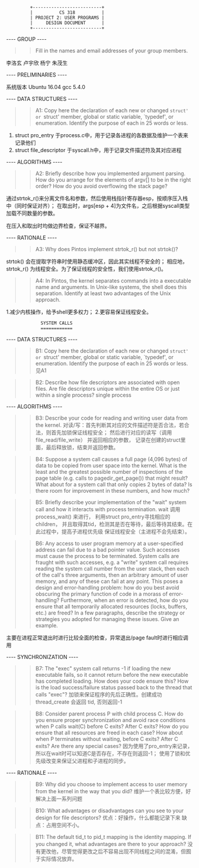 		     +--------------------------+
       	     |      	CS 318  		|
		     | PROJECT 2: USER PROGRAMS	|
		     | 	   DESIGN DOCUMENT     	|
		     +--------------------------+

---- GROUP ----

>> Fill in the names and email addresses of your group members.

李洛玄
卢宇欣
杨宁
朱茂生

---- PRELIMINARIES ----

系统版本 Ubuntu 16.04 gcc 5.4.0

---- DATA STRUCTURES ----

>> A1: Copy here the declaration of each new or changed `struct' or
>> `struct' member, global or static variable, `typedef', or
>> enumeration.  Identify the purpose of each in 25 words or less.

1.  struct pro_entry                于process.c中，用于记录各进程的各数据及维护一个表来记录他们
2.  struct file_descriptor          于syscall.h中，用于记录文件描述符及其对应进程

---- ALGORITHMS ----

>> A2: Briefly describe how you implemented argument parsing.  How do
>> you arrange for the elements of argv[] to be in the right order?
>> How do you avoid overflowing the stack page?

通过strtok_r()来分离文件名和参数，然后使用栈指针寄存器esp，按顺序压入栈中（同时保证对齐）；
在取出时，args[esp + 4]为文件名，之后根据syscall类型加载不同数量的参数。

在压入和取出时均做边界检查，保证不越界。



---- RATIONALE ----

>> A3: Why does Pintos implement strtok_r() but not strtok()?

strtok() 会在提取字符串时使用静态缓冲区，因此其实线程不安全的；
相应地，strtok_r() 为线程安全。为了保证线程的安全性，我们使用strtok_r()。


>> A4: In Pintos, the kernel separates commands into a executable name
>> and arguments.  In Unix-like systems, the shell does this
>> separation.  Identify at least two advantages of the Unix approach.

1.减少内核操作，给予shell更多权力；
2.更容易保证线程安全。


			     SYSTEM CALLS
			     ============

---- DATA STRUCTURES ----

>> B1: Copy here the declaration of each new or changed `struct' or
>> `struct' member, global or static variable, `typedef', or
>> enumeration.  Identify the purpose of each in 25 words or less.
见A1

>> B2: Describe how file descriptors are associated with open files.
>> Are file descriptors unique within the entire OS or just within a
>> single process?      single process

---- ALGORITHMS ----

>> B3: Describe your code for reading and writing user data from the
>> kernel.
对读/写：首先判断其对应的文件描述符是否合法，若合法，则首先加锁保证线程安全；
然后进行对应的读写（调用file_read/file_write） 并返回相应的参数，
记录在创建的struct里面，最后释放锁，结束并返回参数。


>> B4: Suppose a system call causes a full page (4,096 bytes) of data
>> to be copied from user space into the kernel.  What is the least
>> and the greatest possible number of inspections of the page table
>> (e.g. calls to pagedir_get_page()) that might result?  What about
>> for a system call that only copies 2 bytes of data?  Is there room
>> for improvement in these numbers, and how much?


>> B5: Briefly describe your implementation of the "wait" system call
>> and how it interacts with process termination.
wait 调用process_wait() 来进行， 利用struct pro_entry寻找相应的children，
并且取得其tid，检测其是否在等待，最后等待其结束。在此过程中，提高子进程优先级
保证线程安全（主进程不会先结束）。

>> B6: Any access to user program memory at a user-specified address
>> can fail due to a bad pointer value.  Such accesses must cause the
>> process to be terminated.  System calls are fraught with such
>> accesses, e.g. a "write" system call requires reading the system
>> call number from the user stack, then each of the call's three
>> arguments, then an arbitrary amount of user memory, and any of
>> these can fail at any point.  This poses a design and
>> error-handling problem: how do you best avoid obscuring the primary
>> function of code in a morass of error-handling?  Furthermore, when
>> an error is detected, how do you ensure that all temporarily
>> allocated resources (locks, buffers, etc.) are freed?  In a few
>> paragraphs, describe the strategy or strategies you adopted for
>> managing these issues.  Give an example.

主要在进程正常退出时进行比较全面的检查，异常退出/page fault时进行相应调用

---- SYNCHRONIZATION ----

>> B7: The "exec" system call returns -1 if loading the new executable
>> fails, so it cannot return before the new executable has completed
>> loading.  How does your code ensure this?  How is the load
>> success/failure status passed back to the thread that calls "exec"?
加锁来保证程序的先后正确性。创建成功thread_create 会返回 tid, 否则返回-1

>> B8: Consider parent process P with child process C.  How do you
>> ensure proper synchronization and avoid race conditions when P
>> calls wait(C) before C exits?  After C exits?  How do you ensure
>> that all resources are freed in each case?  How about when P
>> terminates without waiting, before C exits?  After C exits?  Are
>> there any special cases?
因为使用了pro_entry来记录，所以在wait时可以知道C是否存在，不存在则返回-1；
使用了锁和优先级改变来保证父进程和子进程的同步。

---- RATIONALE ----

>> B9: Why did you choose to implement access to user memory from the
>> kernel in the way that you did?
维护一个表比较方便，好解决上面一系列问题

>> B10: What advantages or disadvantages can you see to your design
>> for file descriptors?
优点：好操作，什么都能记录下来
缺点：占用空间不小。

>> B11: The default tid_t to pid_t mapping is the identity mapping.
>> If you changed it, what advantages are there to your approach?
没有更改他，尽管觉得更改之后不容易出现不同线程之间的混淆，但囿于实际情况放弃。